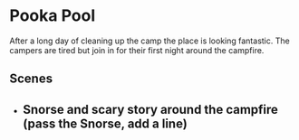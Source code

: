 # Pooka Pool
After a long day of cleaning up the camp the place is looking fantastic. The campers are tired but join in for their first night around the campfire.

## Scenes
- Snorse and scary story around the campfire (pass the Snorse, add a line)
    - 
